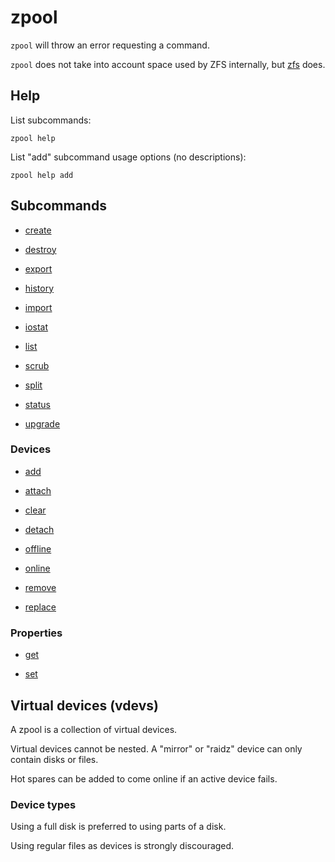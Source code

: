 # zpool

`zpool` will throw an error requesting a command.

`zpool` does not take into account space used by ZFS internally, but
[zfs](../zfs/) does.


## Help

List subcommands:

	zpool help

List "add" subcommand usage options (no descriptions):

	zpool help add


## Subcommands

- [create](./create/)

- [destroy](./destroy/)

- [export](./export/)

- [history](./history/)

- [import](./import/)

- [iostat](./iostat/)

- [list](./list/)

- [scrub](./scrub/)

- [split](./split/)

- [status](./status/)

- [upgrade](./upgrade/)


### Devices

- [add](./add/)

- [attach](./attach/)

- [clear](./clear/)

- [detach](./detach/)

- [offline](./offline/)

- [online](./online/)

- [remove](./remove/)

- [replace](./replace/)


### Properties

- [get](./get/)

- [set](./set/)


## Virtual devices (vdevs)

A zpool is a collection of virtual devices.

Virtual devices cannot be nested.
A "mirror" or "raidz" device can only contain disks or files.

Hot spares can be added to come online if an active device fails.


### Device types

Using a full disk is preferred to using parts of a disk.

Using regular files as devices is strongly discouraged.
